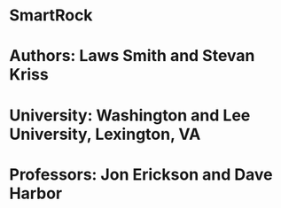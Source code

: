 # SmartRock

# Authors: Laws Smith and Stevan Kriss

# University: Washington and Lee University, Lexington, VA

# Professors: Jon Erickson and Dave Harbor


